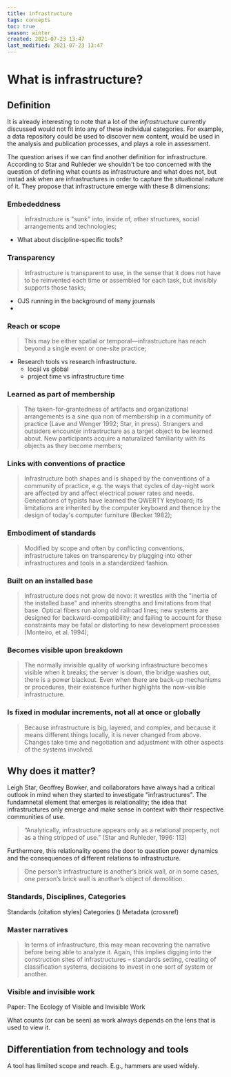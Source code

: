 ```yaml
---
title: infrastructure
tags: concepts
toc: true
season: winter
created: 2021-07-23 13:47
last_modified: 2021-07-23 13:47
---
```


# What is infrastructure?

## Definition

It is already interesting to note that a lot of the *infrastructure* currently discussed would not fit into any of these individual categories. For example, a data repository could be used to discover new content, would be used in the analysis and publication processes, and plays a role in assessment.

The question arises if we can find another definition for infrastructure. According to Star and Ruhleder we shouldn't be too concerned with the question of defining what counts as infrastructure and what does not, but instad ask when are infrastructures in order to capture the situational nature of it. They propose that infrastructure emerge with these 8 dimensions:

### Embededdness

> Infrastructure is "sunk" into, inside of, other structures, social arrangements and technologies;

- What about discipline-specific tools?

### Transparency

> Infrastructure is transparent to use, in the sense that it does not have to be reinvented each time or assembled for each task, but invisibly supports those tasks;

- OJS running in the background of many journals
- 

### Reach or scope

> This may be either spatial or temporal—infrastructure has reach beyond a single event or one-site practice;

- Research tools vs research infrastructure.
	- local vs global
	- project time vs infrastructure time

### Learned as part of membership

> The taken-for-grantedness of artifacts and organizational arrangements is a sine qua non of membership in a community of practice (Lave and Wenger 1992; Star, in press). Strangers and outsiders encounter infrastructure as a target object to be learned about. New participants acquire a naturalized familiarity with its objects as they become members;



### Links with conventions of practice

> Infrastructure both shapes and is shaped by the conventions of a community of practice, e.g. the ways that cycles of day-night work are affected by and affect electrical power rates and needs. Generations of typists have learned the QWERTY keyboard; its limitations are inherited by the computer keyboard and thence by the design of today's computer furniture (Becker 1982);



### Embodiment of standards

> Modified by scope and often by conflicting conventions, infrastructure takes on transparency by plugging into other infrastructures and tools in a standardized fashion.

### Built on an installed base

> Infrastructure does not grow de novo: it wrestles with the "inertia of the installed base" and inherits strengths and limitations from that base. Optical fibers run along old railroad lines; new systems are designed for backward-compatibility; and failing to account for these constraints may be fatal or distorting to new development processes (Monteiro, et al. 1994);

### Becomes visible upon breakdown

> The normally invisible quality of working infrastructure becomes visible when it breaks; the server is down, the bridge washes out, there is a power blackout. Even when there are back-up mechanisms or procedures, their existence further highlights the now-visible infrastructure.

### Is fixed in modular increments, not all at once or globally

> Because infrastructure is big, layered, and complex, and because it means different things locally, it is never changed from above. Changes take time and negotiation and adjustment with other aspects of the systems involved.


## Why does it matter?

Leigh Star, Geoffrey Bowker, and collaborators have always had a critical outlook in mind when they started to investigate "infrastructures". The fundamnetal element that emerges is relationality; the idea that infrastructures only emerge and make sense in context with their respective communities of use.

> “Analytically, infrastructure appears only as a relational property, not as a 
thing stripped of use.” (Star and Ruhleder, 1996: 113)

Furthermore, this relationality opens the door to question power dynamics and the consequences of different relations to infrastructure.

> One person’s infrastructure is another’s brick wall, or in some cases, one person’s brick wall is another’s object of demolition.

### Standards, Disciplines, Categories

Standards (citation styles)
Categories ()
Metadata (crossref)

### Master narratives

> In terms of infrastructure, this may mean recovering the narrative before being able to analyze it. Again, this implies digging into the construction sites of infrastructures – standards setting, creating of classification systems, decisions to invest in one sort of system or another.

### Visible and invisible work

Paper: The Ecology of Visible and Invisible Work

What counts (or can be seen) as work always depends on the lens that is used to view it.

## Differentiation from technology and tools

A tool has limiited scope and reach. E.g., hammers are used widely.
